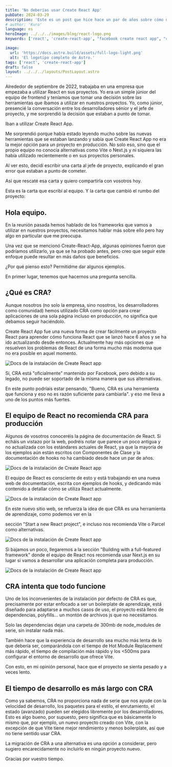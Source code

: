 ```yaml
---
title: 'No deberías usar Create React App'
pubDate: 2024-03-29
description: 'Este es un post que hice hace un par de años sobre cómo no deberías usar create-react-app. Aún opino lo mismo a día de hoy.'
# author: 'Kuro'
language: es
heroImage: ../../../images/blog/react-logo.png
keywords: ['react', 'create-react-app', "facebook create react app", "cra o vite", "vite vs cra", "vite cra", "crear aplicación React sin create-react-app", "alternativas a create react app", "create react app vs vite", "create react app vs nextjs", "create react app vs vite vs nextjs", "alternativas a create-react-app", "alternativas a create react app", "alternativa a create react app", "¿debería usar create react app?", "create-react-app ya no está mantenida", "no uses create react app", "¿debería usar create-react-app?", "alternativas a cra", "create-react-app ya no está mantenida"]

image:
  url: 'https://docs.astro.build/assets/full-logo-light.png'
  alt: 'El logotipo completo de Astro.'
tags: ['react', 'create-react-app']
draft: false
layout: ../../../layouts/PostLayout.astro
---
```


Alrededor de septiembre de 2022, trabajaba en una empresa que empezaba a utilizar React en sus proyectos. Yo era un simple júnior del equipo de frontend y teníamos que tomar una decisión sobre las herramientas que íbamos a utilizar en nuestros proyectos.
Yo, como júnior, presencié la conversación entre los desarrolladores sénior y el jefe de proyecto, y me sorprendió la decisión que estaban a punto de tomar.

Iban a utilizar Create React App.

Me sorprendió porque había estado leyendo mucho sobre las nuevas herramientas que se estaban lanzando y sabía que Create React App no era la mejor opción para un proyecto en producción.
No solo eso, sino que el propio equipo no conocía alternativas como Vite o Next.js y ni siquiera las había utilizado recientemente o en sus proyectos personales.

Al ver esto, decidí escribir una carta al jefe de proyecto, explicando el gran error que estaban a punto de cometer.

Así que rescaté esa carta y quiero compartirla con vosotros hoy.

Esta es la carta que escribí al equipo. Y la carta que cambió el rumbo del proyecto:

## Hola equipo.

En la reunión pasada hemos hablado de los frameworks que vamos a utilizar en nuestros proyectos, necesitamos hablar más sobre ello pero hay algo en particular que me preocupa.

Una vez que se mencionó Create-React-App, algunas opiniones fueron que podríamos utilizarlo, ya que se ha probado antes, pero creo que seguir este enfoque puede resultar en más daños que beneficios.

¿Por qué pienso esto? Permitidme dar algunos ejemplos.

En primer lugar, tenemos que hacernos una pregunta sencilla.

## ¿Qué es CRA?

Aunque nosotros (no solo la empresa, sino nosotros, los desarrolladores como comunidad) hemos utilizado CRA como opción para crear aplicaciones de una sola página incluso en producción, no significa que debamos seguir haciéndolo.

Create React App fue una nueva forma de crear fácilmente un proyecto React para aprender cómo funciona React que se lanzó hace 6 años y se ha ido actualizando desde entonces. Actualmente hay más opciones que resuelven los problemas de React de una forma mucho más moderna que no era posible en aquel momento.

![Docs de la instalación de Create React app](/01/cra%20install.png)

Sí, CRA está "oficialmente" mantenido por Facebook, pero debido a su legado, no puede ser soportado de la misma manera que sus alternativas.

En este punto podríais estar pensando,
"Bueno, CRA es una herramienta que funciona y eso no es razón suficiente para cambiarla".
y eso me lleva a uno de los puntos más fuertes.

## El equipo de React no recomienda CRA para producción

Algunos de vosotros conoceréis la página de documentación de React. Si echáis un vistazo por la web, podréis notar que parece un poco antigua y no actualizada con los estándares actuales de React, ya que la mayoría de los ejemplos aún están escritos con Componentes de Clase y la documentación de hooks no ha cambiado desde hace un par de años.

![Docs de la instalación de Create React app](/01/react%20docs.png)

El equipo de React es consciente de esto y está trabajando en una nueva web de documentación, escrita con ejemplos de hooks, y dedicando más contenido a detallar cómo se utiliza React actualmente.

![Docs de la instalación de Create React app](/01/newreactdocs.png)

En este nuevo sitio web, se refuerza la idea de que CRA es una herramienta de aprendizaje, como podemos ver en la

sección "Start a new React project", e incluso nos recomienda Vite o Parcel como alternativas.

![Docs de la instalación de Create React app](/01/gettingstarted.png)

Si bajamos un poco, llegaremos a la sección "Building with a full-featured framework" donde el equipo de React nos recomienda usar Next.js en su lugar si vamos a desarrollar una aplicación completa para producción.

![Docs de la instalación de Create React app](/01/buildingfullfeatures.png)

## CRA intenta que todo funcione

Uno de los inconvenientes de la instalación por defecto de CRA es que, precisamente por estar enfocado a ser un boilerplate de aprendizaje, está diseñado para adaptarse a muchos casos de uso, el proyecto está lleno de dependencias, polyfills... un montón de archivos js que no necesitamos.

Solo las dependencias dejan una carpeta de 300mb de node_modules de serie, sin instalar nada más.

También hace que la experiencia de desarrollo sea mucho más lenta de lo que debería ser, comparándola con el tiempo de Hot Module Replacement más rápido, el tiempo de compilación más rápido y los <500ms para configurar el entorno de desarrollo que ofrece Vite.

Con esto, en mi opinión personal, hace que el proyecto se sienta pesado y a veces lento.

## El tiempo de desarrollo es más largo con CRA

Como ya sabemos, CRA no proporciona nada de serie que nos ayude con la velocidad de desarrollo, los paquetes para el estilo, el enrutamiento, el estado (avanzado) pueden ser elegidos libremente por los desarrolladores. Esto es algo bueno, por supuesto, pero significa que es básicamente lo mismo que, por ejemplo, un nuevo proyecto creado con Vite, con la excepción de que Vite tiene mejor rendimiento y menos boilerplate, así que no tiene sentido usar CRA.

La migración de CRA a una alternativa es una opción a considerar, pero sugiero encarecidamente no incluirlo en ningún proyecto nuevo.

Gracias por vuestro tiempo.
